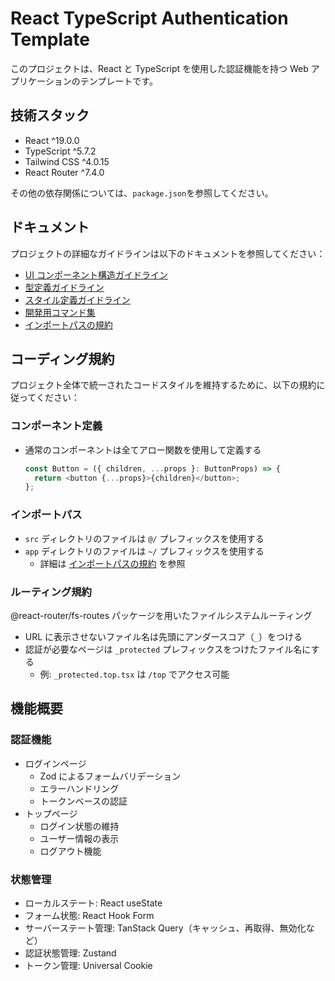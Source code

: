 # React TypeScript Authentication Template

このプロジェクトは、React と TypeScript を使用した認証機能を持つ Web アプリケーションのテンプレートです。

## 技術スタック

- React ^19.0.0
- TypeScript ^5.7.2
- Tailwind CSS ^4.0.15
- React Router ^7.4.0

その他の依存関係については、`package.json`を参照してください。

## ドキュメント

プロジェクトの詳細なガイドラインは以下のドキュメントを参照してください：

- [UI コンポーネント構造ガイドライン](./docs/UI_COMPONENT_STRUCTURE.md)
- [型定義ガイドライン](./docs/TYPE_DEFINITIONS.md)
- [スタイル定義ガイドライン](./docs/STYLE_GUIDE.md)
- [開発用コマンド集](./docs/DEVELOPMENT_COMMANDS.md)
- [インポートパスの規約](./docs/IMPORT_PATHS.md)

## コーディング規約

プロジェクト全体で統一されたコードスタイルを維持するために、以下の規約に従ってください：

### コンポーネント定義

- 通常のコンポーネントは全てアロー関数を使用して定義する
  ```typescript
  const Button = ({ children, ...props }: ButtonProps) => {
    return <button {...props}>{children}</button>;
  };
  ```

### インポートパス

- `src` ディレクトリのファイルは `@/` プレフィックスを使用する
- `app` ディレクトリのファイルは `~/` プレフィックスを使用する
  - 詳細は [インポートパスの規約](./docs/IMPORT_PATHS.md) を参照

### ルーティング規約

@react-router/fs-routes パッケージを用いたファイルシステムルーティング

- URL に表示させないファイル名は先頭にアンダースコア（`_`）をつける
- 認証が必要なページは `_protected` プレフィックスをつけたファイル名にする
  - 例: `_protected.top.tsx` は `/top` でアクセス可能

## 機能概要

### 認証機能

- ログインページ
  - Zod によるフォームバリデーション
  - エラーハンドリング
  - トークンベースの認証
- トップページ
  - ログイン状態の維持
  - ユーザー情報の表示
  - ログアウト機能

### 状態管理

- ローカルステート: React useState
- フォーム状態: React Hook Form
- サーバーステート管理: TanStack Query（キャッシュ、再取得、無効化など）
- 認証状態管理: Zustand
- トークン管理: Universal Cookie
